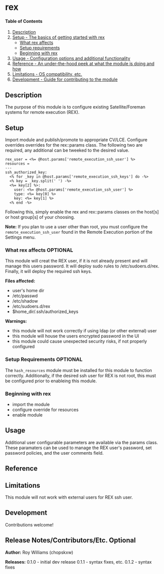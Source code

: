 # rex

#### Table of Contents

1. [Description](#description)
1. [Setup - The basics of getting started with rex](#setup)
    * [What rex affects](#what-rex-affects)
    * [Setup requirements](#setup-requirements)
    * [Beginning with rex](#beginning-with-rex)
1. [Usage - Configuration options and additional functionality](#usage)
1. [Reference - An under-the-hood peek at what the module is doing and how](#reference)
1. [Limitations - OS compatibility, etc.](#limitations)
1. [Development - Guide for contributing to the module](#development)

## Description

The purpose of this module is to configure existing Satellite/Foreman systems for remote execution (REX).

## Setup

Import module and publish/promote to appropriate CV/LCE.  Configure overrides overrides for the rex::params class.  The following two are required, any additional can be tweeked to the desired value.

```
rex_user = <%= @host.params['remote_execution_ssh_user'] %>
resources = 
---
ssh_authorized_key:
  <% for _key in @host.params['remote_execution_ssh_keys'] do -%>
  <% key = _key.split(' ') -%>
  <%= key[2] %>:
    user: <%= @host.params['remote_execution_ssh_user'] %>
    type: <%= key[0] %>
    key: <%= key[1] %>
  <% end -%>
```

Following this, simply enable the rex and rex::params classes on the host[s] or host group[s] of your choosing.

**Note:** If you plan to use a user other than root, you must configure the `remote_execution_ssh_user` found in the Remote Execution portion of the Settings menu.

### What rex affects **OPTIONAL**

This module will creat the REX user, if it is not already present and will manage this users password.  It will deploy sudo rules to /etc/sudoers.d/rex.  Finally, it will deploy the required ssh keys.

**Files affected:**
* user's home dir
* /etc/passwd
* /etc/shadow
* /etc/sudoers.d/rex
* $home_dir/.ssh/authorized_keys

**Warnings:**
* this module will not work correctly if using ldap (or other external) user
* this module will house the users encrypted password in the UI
* this module could cause unexpected security risks, if not properly configured

### Setup Requirements **OPTIONAL**

The `hash_resources` module must be installed for this module to function correctly.  Additionally, if the desired ssh user for REX is not root, this must be configured prior to enableing this module.

### Beginning with rex

* import the module
* configure override for resources
* enable module

## Usage

Additional user configurable parameters are available via the params class.  These paramaters can be used to manage the REX user's password, set password policies, and the user comments field.

## Reference


## Limitations

This module will not work with external users for REX ssh user.

## Development

Contributions welcome!

## Release Notes/Contributors/Etc. **Optional**

**Author:** Roy Williams (chopskxw)

**Releases:**
0.1.0 - initial dev release
0.1.1 - syntax fixes, etc.
0.1.2 - syntax fixes
